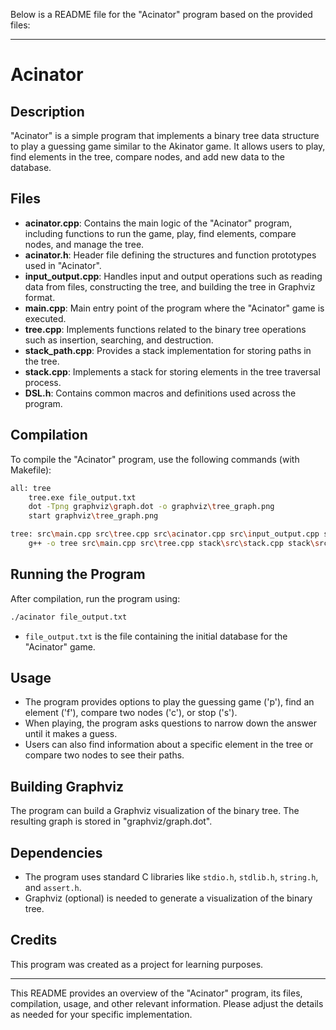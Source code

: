 Below is a README file for the "Acinator" program based on the provided files:

---

# Acinator

## Description
"Acinator" is a simple program that implements a binary tree data structure to play a guessing game similar to the Akinator game. It allows users to play, find elements in the tree, compare nodes, and add new data to the database.

## Files
- **acinator.cpp**: Contains the main logic of the "Acinator" program, including functions to run the game, play, find elements, compare nodes, and manage the tree.
- **acinator.h**: Header file defining the structures and function prototypes used in "Acinator".
- **input_output.cpp**: Handles input and output operations such as reading data from files, constructing the tree, and building the tree in Graphviz format.
- **main.cpp**: Main entry point of the program where the "Acinator" game is executed.
- **tree.cpp**: Implements functions related to the binary tree operations such as insertion, searching, and destruction.
- **stack_path.cpp**: Provides a stack implementation for storing paths in the tree.
- **stack.cpp**: Implements a stack for storing elements in the tree traversal process.
- **DSL.h**: Contains common macros and definitions used across the program.

## Compilation
To compile the "Acinator" program, use the following commands (with Makefile):
```bash
all: tree
	tree.exe file_output.txt
	dot -Tpng graphviz\graph.dot -o graphviz\tree_graph.png
	start graphviz\tree_graph.png

tree: src\main.cpp src\tree.cpp src\acinator.cpp src\input_output.cpp stack\src\stack.cpp stack\src\stack_path.cpp
	g++ -o tree src\main.cpp src\tree.cpp stack\src\stack.cpp stack\src\stack_path.cpp src\acinator.cpp src\input_output.cpp


```

## Running the Program
After compilation, run the program using:
```bash
./acinator file_output.txt
```
- `file_output.txt` is the file containing the initial database for the "Acinator" game.

## Usage
- The program provides options to play the guessing game ('p'), find an element ('f'), compare two nodes ('c'), or stop ('s').
- When playing, the program asks questions to narrow down the answer until it makes a guess.
- Users can also find information about a specific element in the tree or compare two nodes to see their paths.

## Building Graphviz
The program can build a Graphviz visualization of the binary tree. The resulting graph is stored in "graphviz/graph.dot".

## Dependencies
- The program uses standard C libraries like `stdio.h`, `stdlib.h`, `string.h`, and `assert.h`.
- Graphviz (optional) is needed to generate a visualization of the binary tree.

## Credits
This program was created as a project for learning purposes.

---

This README provides an overview of the "Acinator" program, its files, compilation, usage, and other relevant information. Please adjust the details as needed for your specific implementation.
